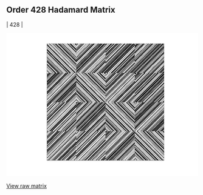 ## Order 428 Hadamard Matrix

| 428 |

<img src="428.png" class="img-responsive" alt=""> 

[View raw matrix](order428.txt)
